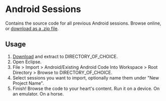 Android Sessions
================
Contains the source code for all previous Android sessions.
Browse online, or [download as a .zip file][1].

Usage
-----
1. [Download][1] and extract to DIRECTORY_OF_CHOICE.
2. Open Eclipse.
3. File > Import > Android/Existing Android Code Into Workspace > Root Directory > Browse to DIRECTORY_OF_CHOICE.
4. Select sessions you want to import, optionally name them under "New Project Name".
5. Finish! Browse the code to your heart's content. Run it on a device. On an emulator. On a horse.


[1]:https://github.com/ICAppSoc/Android-Sessions/archive/master.zip
